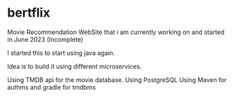 # bertflix
Movie Recommendation WebSite that i am currently working on and started in June 2023 (Incomplete)

I started this to start using java again.

Idea is to build it using different microservices.

Using TMDB api for the movie database.
Using PostgreSQL
Using Maven for authms and gradle for tmdbms

